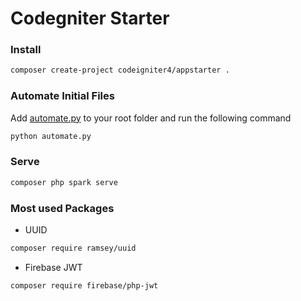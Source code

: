 # Codegniter Starter

### Install
```bash
composer create-project codeigniter4/appstarter .
```
### Automate Initial Files
Add [automate.py](https://github.com/fathah/codegniter-starter/blob/main/automate.py) to your root folder and run the following command
```bash
python automate.py
```

### Serve
```bash
composer php spark serve
```

### Most used Packages
- UUID
```bash
composer require ramsey/uuid
```

- Firebase JWT
```bash
composer require firebase/php-jwt
```


